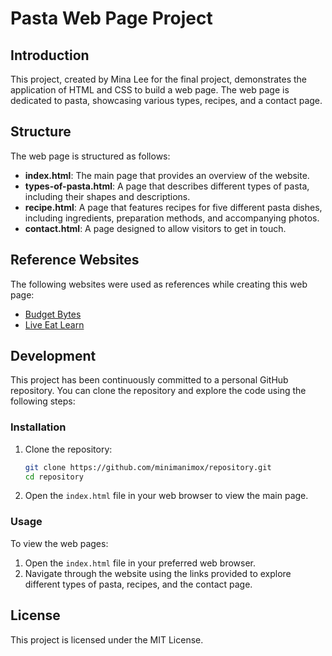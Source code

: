 # Pasta Web Page Project

## Introduction

This project, created by Mina Lee for the final project, demonstrates the application of HTML and CSS to build a web page. The web page is dedicated to pasta, showcasing various types, recipes, and a contact page.

## Structure

The web page is structured as follows:

- **index.html**: The main page that provides an overview of the website.
- **types-of-pasta.html**: A page that describes different types of pasta, including their shapes and descriptions.
- **recipe.html**: A page that features recipes for five different pasta dishes, including ingredients, preparation methods, and accompanying photos.
- **contact.html**: A page designed to allow visitors to get in touch.

## Reference Websites

The following websites were used as references while creating this web page:
- [Budget Bytes](https://www.budgetbytes.com/)
- [Live Eat Learn](https://www.liveeatlearn.com/)

## Development

This project has been continuously committed to a personal GitHub repository. You can clone the repository and explore the code using the following steps:

### Installation

1. Clone the repository:
    ```sh
    git clone https://github.com/minimanimox/repository.git
    cd repository
    ```

2. Open the `index.html` file in your web browser to view the main page.

### Usage

To view the web pages:
1. Open the `index.html` file in your preferred web browser.
2. Navigate through the website using the links provided to explore different types of pasta, recipes, and the contact page.

## License

This project is licensed under the MIT License.